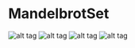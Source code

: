# MandelbrotSet
![alt tag](https://github.com/jangolare/MandelbrotSet/blob/master/res/img1.png)
![alt tag](https://github.com/jangolare/MandelbrotSet/blob/master/res/img2.png)
![alt tag](https://github.com/jangolare/MandelbrotSet/blob/master/res/img3.png)
![alt tag](https://github.com/jangolare/MandelbrotSet/blob/master/res/img4.png)
